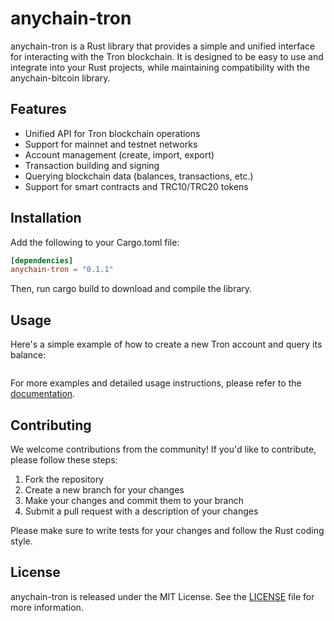 # anychain-tron

anychain-tron is a Rust library that provides a simple and unified interface for interacting with the Tron blockchain. It is designed to be easy to use and integrate into your Rust projects, while maintaining compatibility with the anychain-bitcoin library.

## Features

- Unified API for Tron blockchain operations
- Support for mainnet and testnet networks
- Account management (create, import, export)
- Transaction building and signing
- Querying blockchain data (balances, transactions, etc.)
- Support for smart contracts and TRC10/TRC20 tokens

## Installation

Add the following to your Cargo.toml file:
```toml
[dependencies]
anychain-tron = "0.1.1"
```

Then, run cargo build to download and compile the library.

## Usage

Here's a simple example of how to create a new Tron account and query its balance:
```rust

```

For more examples and detailed usage instructions, please refer to the [documentation](https://docs.rs/anychain-tron).

## Contributing

We welcome contributions from the community! If you'd like to contribute, please follow these steps:

1. Fork the repository
2. Create a new branch for your changes
3. Make your changes and commit them to your branch
4. Submit a pull request with a description of your changes

Please make sure to write tests for your changes and follow the Rust coding style.

## License

anychain-tron is released under the MIT License. See the [LICENSE](LICENSE) file for more information. 